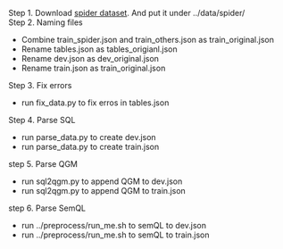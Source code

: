 Step 1.  Download [spider dataset](https://drive.google.com/a/dblab.postech.ac.kr/uc?export=download&confirm=96wR&id=11icoH_EA-NYb0OrPTdehRWm_d7-DIzWX). And put it under ../data/spider/  
Step 2.  Naming files  
 - Combine train_spider.json and train_others.json as train_original.json  
 - Rename tables.json as tables_origianl.json  
 - Rename dev.json as dev_original.json  
 - Rename train.json as train_original.json    
  
Step 3. Fix errors
 - run fix_data.py to fix erros in tables.json  

Step 4. Parse SQL
 - run parse_data.py to create dev.json  
 - run parse_data.py to create train.json  

step 5. Parse QGM
 - run sql2qgm.py to append QGM to dev.json  
 - run sql2qgm.py to append QGM to train.json  

step 6. Parse SemQL
 - run ../preprocess/run_me.sh to semQL to dev.json  
 - run ../preprocess/run_me.sh to semQL to train.json   
 